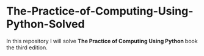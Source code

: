 # The-Practice-of-Computing-Using-Python-Solved
In this repository I will solve <b> The Practice of Computing Using Python </b> book the third edition.
